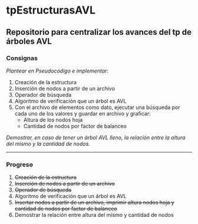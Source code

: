 # tpEstructurasAVL
## Repositorio para centralizar los avances del tp de árboles AVL 


### Consignas

*Plantear en Pseudocódigo e implementar*:
  1. Creación de la estructura
  2. Inserción de nodos a partir de un archivo
  3. Operador de búsqueda
  4. Algoritmo de verificación que un árbol es AVL
  5. Con el archivo de elementos como dato, ejecutar una búsqueda por cada uno de los valores y guardar en archivo y graficar:
      - Altura de los nodos hoja
      - Cantidad de nodos por factor de balanceo
  
*Demostrar, en caso de tener un árbol AVL lleno, la relación entre la altura del mismo y la cantidad de nodos.*

---


### Progreso

1. ~~Creación de la estructura~~
2. ~~Inserción de nodos a partir de un archivo~~
3. ~~Operador de búsqueda~~
4. Algoritmo de verificación que un árbol es AVL
5. ~~Insertar nodos a partir de un archivo, imprimir altura nodos hoja y cantidad de nodos por factor de balanceo~~
6. Demostrar la relación entre altura del mismo y cantidad de nodos
